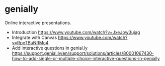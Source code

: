 # genially

Online interactive presentations.

* Introduction https://www.youtube.com/watch?v=JxeJow3ujag
* Integrate with Canvas https://www.youtube.com/watch?v=RpeTBuNRMc4
* Add interactive questions in genial.ly https://support.genial.ly/en/support/solutions/articles/80001067430-how-to-add-single-or-multiple-choice-interactive-questions-in-genially
